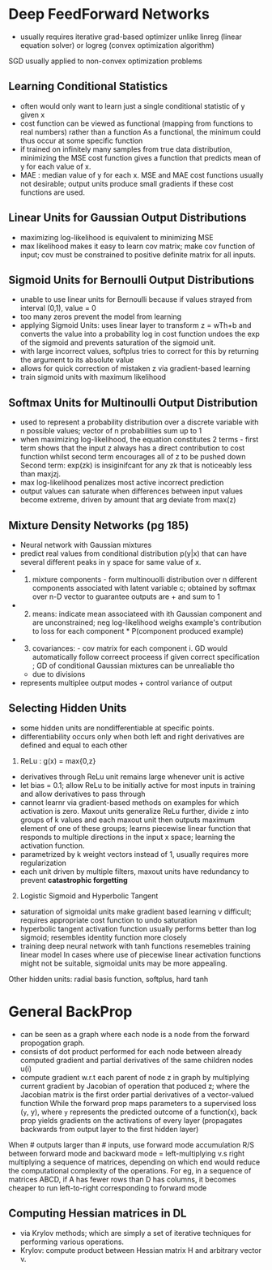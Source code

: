 # Deep FeedForward Networks 
- usually requires iterative grad-based optimizer unlike linreg (linear equation solver) or logreg (convex optimization algorithm) 

SGD usually applied to non-convex optimization problems 

## Learning Conditional Statistics 
- often would only want to learn just a single conditional statistic of y given x 
- cost function can be viewed as functional (mapping from functions to real numbers) rather than a function 
As a functional, the minimum could thus occur at some specific function 
- if trained on infinitely many samples from true data distribution, minimizing the MSE cost function gives a function that predicts 
mean of y for each value of x. 
- MAE : median value of y for each x. 
MSE and MAE cost functions usually not desirable; output units produce small gradients if these cost functions are used. 

## Linear Units for Gaussian Output Distributions 
- maximizing log-likelihood is equivalent to minimizing MSE 
- max likelihood makes it easy to learn cov matrix; make cov function of input; cov must be constrained to positive definite 
matrix for all inputs. 

## Sigmoid Units for Bernoulli Output Distributions 
- unable to use linear units for Bernoulli because if values strayed from interval (0,1), value = 0 
- too many zeros prevent the model from learning 
- applying Sigmoid Units: uses linear layer to transform z = wTh+b and converts the value into a probability 
log in cost function undoes the exp of the sigmoid and prevents saturation of the sigmoid unit. 
- with large incorrect values, softplus tries to correct for this by returning the argument to its absolute value 
- allows for quick correction of mistaken z via gradient-based learning 
- train sigmoid units with maximum likelihood 

## Softmax Units for Multinoulli Output Distribution 
- used to represent a probability distribution over a discrete variable with n possible values; vector of n probabilities sum up to 1 
- when maximizing log-likelihood, the equation constitutes 2 terms - first term shows that the input z always has a direct contribution to cost function whilst second term encourages all of z to be pushed down
Second term: exp(zk) is insiginifcant for any zk that is noticeably less than maxjzj. 
- max log-likelihood penalizes most active incorrect prediction 
- output values can saturate when differences between input values become extreme, driven by amount that arg deviate from max(z) 

## Mixture Density Networks (pg 185) 
- Neural network with Gaussian mixtures 
- predict real values from conditional distribution p(y|x) that can have several different peaks in y space for same value of x. 
- 1. mixture components - form multinouolli distribution over n different components associated with latent variable c; obtained by softmax over n-D vector to guarantee outputs are + and sum to 1
- 2. means: indicate mean associateed with ith Gaussian component and are unconstrained; neg log-likelihood weighs example's contribution to loss for each component * P(component produced example) 
- 3. covariances: - cov matrix for each component i. GD would automatically follow correect proceess if given correct specification ; GD of conditional Gaussian mixtures can be unrealiable tho
    - due to divisions 
- represents multiplee output modes + control variance of output

## Selecting Hidden Units 
- some hidden units are nondifferentiable at specific points. 
- differentiability occurs only when both left and right derivatives are defined and equal to each other 

1. ReLu : g(x) = max{0,z} 
- derivatives through ReLu unit remains large whenever unit is active 
- let bias = 0.1; allow ReLu to be initially active for most inputs in training and allow derivatives to pass through 
- cannot learnr via gradient-based methods on examples for which activation is zero. 
Maxout units generalize ReLu further, divide z into groups of k values and each maxout unit then outputs maximum element of one of these groups; learns piecewise linear function that responds to multiple directions in the input x space; learning the activation function. 
- parametrized by k weight vectors instead of 1, usually requires more regularization 
- each unit driven by multiple filters, maxout units have redundancy to prevent <b> catastrophic forgetting </b> 

2. Logistic Sigmoid and Hyperbolic Tangent 
- saturation of sigmoidal units make gradient based learning v difficult; requires appropriate cost function to undo saturation 
- hyperbolic tangent activation function usually performs better than log sigmoid; resembles identity function more closely
- training deep neural network with tanh functions resemebles training linear model 
In cases where use of piecewise linear activation functions might not be suitable, sigmoidal units may be more appealing. 

Other hidden units: radial basis function, softplus, hard tanh 

# General BackProp 
- can be seen as a graph where each node is a node from the forward propogation graph. 
- consists of dot product performed for each node between already computed gradient and partial derivatives of the same children nodes u(i)
- compute gradient w.r.t each parent of node z in graph by multiplying current gradient by Jacobian of operation that poduced z; where the Jacobian matrix is the first order partial derivatives of a vector-valued function 
While the forward prop maps parameters to a supervised loss (`y`, y), where `y` represents the predicted outcome of a function(x), back prop yields gradients on the activations of every layer (propagates backwards from output layer to the first hidden layer) 

When # outputs larger than # inputs, use forward mode accumulation
R/S between forward mode and backward mode = left-multiplying v.s right multiplying a sequence of matrices, depending on which end would reduce the computational complexity of the operations. 
For eg, in a sequence of matrices ABCD, if A has fewer rows than D has columns, it becomes cheaper to run left-to-right corresponding to forward mode 

## Computing Hessian matrices in DL 
- via Krylov methods; which are simply a set of iterative techniques for performing various operations.
- Krylov: compute product between Hessian matrix H and arbitrary vector v. 












